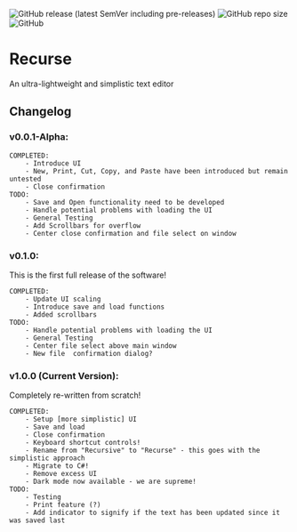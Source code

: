 ![GitHub release (latest SemVer including pre-releases)](https://img.shields.io/github/v/release/REM-Codes/Recurse?include_prereleases&style=for-the-badge)
![GitHub repo size](https://img.shields.io/github/repo-size/REM-Codes/Recurse?style=for-the-badge)
![GitHub](https://img.shields.io/github/license/REM-Codes/Recurse?style=for-the-badge)

# Recurse
An ultra-lightweight and simplistic text editor

## Changelog
### v0.0.1-Alpha:

    COMPLETED:
        - Introduce UI
        - New, Print, Cut, Copy, and Paste have been introduced but remain untested
        - Close confirmation
    TODO:
        - Save and Open functionality need to be developed
        - Handle potential problems with loading the UI
        - General Testing
        - Add Scrollbars for overflow
        - Center close confirmation and file select on window

### v0.1.0:
This is the first full release of the software!

    COMPLETED:
        - Update UI scaling
        - Introduce save and load functions
        - Added scrollbars
    TODO:
        - Handle potential problems with loading the UI
        - General Testing
        - Center file select above main window
        - New file  confirmation dialog?

### v1.0.0 (Current Version):
Completely re-written from scratch!

    COMPLETED:
        - Setup [more simplistic] UI
        - Save and load
        - Close confirmation
        - Keyboard shortcut controls!
        - Rename from "Recursive" to "Recurse" - this goes with the simplistic approach
        - Migrate to C#!
        - Remove excess UI
        - Dark mode now available - we are supreme!
    TODO:
        - Testing
        - Print feature (?)
        - Add indicator to signify if the text has been updated since it was saved last
